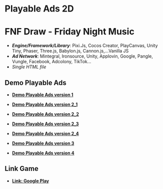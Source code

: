 # Playable Ads 2D

# FNF Draw - Friday Night Music

- **_Engine/Framework/Library_**: Pixi.Js, Cocos Creator, PlayCanvas, Unity Tiny, Phaser, Three.js, Babylon.js, Cannon.js,...Vanilla JS
- **_Ad Network_**: Mintegral, Ironsource, Unity, Applovin, Google, Pangle, Vungle, Facebook, Adcolony, TikTok...
- _Single HTML file_

## Demo Playable Ads

- [**Demo Playable Ads version 1**](https://kidcry0x.github.io/Playable-Ads_FNF-Draw-Puzzle/FNF_V1/)

- [**Demo Playable Ads version 2_1**](https://kidcry0x.github.io/Playable-Ads_FNF-Draw-Puzzle/FNF_V2/FNFDrawNOPLAYFREE_FAIL/)

- [**Demo Playable Ads version 2_2**](https://kidcry0x.github.io/Playable-Ads_FNF-Draw-Puzzle/FNF_V2/FNFDrawNOPLAYFREE_WIN/)

- [**Demo Playable Ads version 2_3**](https://kidcry0x.github.io/Playable-Ads_FNF-Draw-Puzzle/FNF_V2/FNFDrawPLAYFREE_FAIL/)

- [**Demo Playable Ads version 2_4**](https://kidcry0x.github.io/Playable-Ads_FNF-Draw-Puzzle/FNF_V2/FNFDrawPLAYFREE_WIN/)

- [**Demo Playable Ads version 3**](https://kidcry0x.github.io/Playable-Ads_FNF-Draw-Puzzle/FNF_V3/)

- [**Demo Playable Ads version 4**](https://kidcry0x.github.io/Playable-Ads_FNF-Draw-Puzzle/FNF_V4/)

## Link Game

- [**Link: Google Play**](https://play.google.com/store/apps/details?id=com.ntstudio.drawfnf.puzzle)
<!-- - [**Link: App Store**](https://apps.apple.com/app/id1572248833) -->
